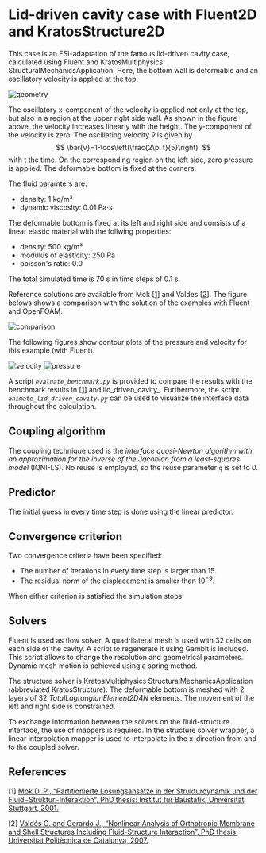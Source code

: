 # Lid-driven cavity case with Fluent2D and KratosStructure2D

This case is an FSI-adaptation of the famous lid-driven cavity case, calculated using Fluent and KratosMultiphysics StructuralMechanicsApplication.
Here, the bottom wall is deformable and an oscillatory velocity is applied at the top.

![geometry](images/lid_driven_cavity_geometry.svg "Geometry and boundary conditions of the lid-driven cavity case")

The oscillatory x-component of the velocity is applied not only at the top, but also in a region at the upper right side wall.
As shown in the figure above, the velocity increases linearly with the height. The y-component of the velocity is zero.
The oscillating velocity $\bar{v}$ is given by
$$
\bar{v}=1-\cos\left(\frac{2\pi t}{5}\right),
$$
with t the time.
On the corresponding region on the left side, zero pressure is applied.
The deformable bottom is fixed at the corners.

The fluid paramters are:

-   density: 1 kg/m³
-   dynamic viscosity: 0.01 Pa$\cdot$s

The deformable bottom is fixed at its left and right side and consists of a linear elastic material with the follwing properties:

-   density: 500 kg/m³
-   modulus of elasticity: 250 Pa
-   poisson's ratio: 0.0

The total simulated time is 70 s in time steps of 0.1 s.

Reference solutions are available from Mok [[1](#1)] and Valdes [[2](#2)].
The figure belows shows a comparison with the solution of the examples with Fluent and OpenFOAM.

![comparison](images/lid_driven_cavity_comparison_fluent.png "Comparison of y-displacement of the central point of the flexible bottom with the reference solutions")


The following figures show contour plots of the pressure and velocity for this example (with Fluent).

![velocity](images/lid_driven_cavity_velocity_fluent.gif "Animation of velocity produced with Fluent")
![pressure](images/lid_driven_cavity_pressure_fluent.gif "Animation of pressure produced with Fluent")

A script _`evaluate_benchmark.py`_ is provided to compare the results with the benchmark results in [[1](#1)] and lid_driven_cavity_.
Furthermore, the script _`animate_lid_driven_cavity.py`_ can be used to visualize the interface data throughout the calculation.

## Coupling algorithm

The coupling technique used is the *interface quasi-Newton algorithm with an approximation for the inverse of the Jacobian from a least-squares model* (IQNI-LS).
No reuse is employed, so the reuse parameter `q` is set to 0.

## Predictor

The initial guess in every time step is done using the linear predictor.

## Convergence criterion

Two convergence criteria have been specified:

-   The number of iterations in every time step is larger than 15.
-   The residual norm of the displacement is smaller than $10^{-9}$.

When either criterion is satisfied the simulation stops.

## Solvers

Fluent is used as flow solver.
A quadrilateral mesh is used with 32 cells on each side of the cavity.
A script to regenerate it using Gambit is included. This script allows to change the resolution and geometrical parameters.
Dynamic mesh motion is achieved using a spring method.

The structure solver is KratosMultiphysics StructuralMechanicsApplication (abbreviated KratosStructure).
The deformable bottom is meshed with 2 layers of 32 _TotalLagrangianElement2D4N_ elements.
The movement of the left and right side is constrained.

To exchange information between the solvers on the fluid-structure interface, the use of mappers is required.
In the structure solver wrapper, a linear interpolation mapper is used to interpolate in the x-direction from and to the coupled solver.

## References
<a id="1">[1]</a>
[Mok D. P., “Partitionierte Lösungsansätze in der Strukturdynamik und der Fluid−Struktur−Interaktion”, PhD thesis: Institut für Baustatik, Universität Stuttgart, 2001.](https://elib.uni-stuttgart.de/handle/11682/164)

<a id="2">[2]</a>
[Valdés G. and Gerardo J., “Nonlinear Analysis of Orthotropic Membrane and Shell Structures Including Fluid-Structure Interaction”, PhD thesis: Universitat Politècnica de Catalunya, 2007.](https://www.tdx.cat/handle/10803/6866)